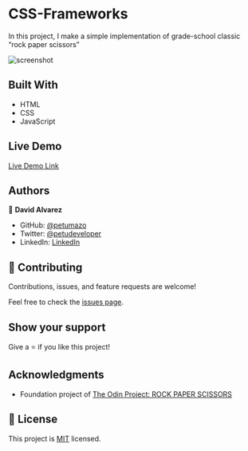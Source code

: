 # CSS-Frameworks

In this project, I make a simple implementation of grade-school classic “rock paper scissors”

![screenshot](https://github.com/petumazo/Rock-Paper-Scissors/blob/main/images/project-screenshot.png)

## Built With

- HTML
- CSS
- JavaScript

## Live Demo

[Live Demo Link](https://petumazo.github.io/Rock-Paper-Scissors/)


## Authors

👤 **David Alvarez**

- GitHub: [@petumazo](https://github.com/petumazo)
- Twitter: [@petudeveloper](https://twitter.com/petudeveloper)
- LinkedIn: [LinkedIn](https://www.linkedin.com/in/david-alvarez-mazzo-777712143/)

## 🤝 Contributing

Contributions, issues, and feature requests are welcome!

Feel free to check the [issues page](https://github.com/petumazo/Rock-Paper-Scissors/issues).

## Show your support

Give a ⭐️ if you like this project!

## Acknowledgments

- Foundation project of [The Odin Project: ROCK PAPER SCISSORS](https://www.theodinproject.com/paths/foundations/courses/foundations/lessons/rock-paper-scissors)

## 📝 License

This project is [MIT](https://github.com/petumazo/Rock-Paper-Scissors/blob/main/LICENSE.md) licensed.
